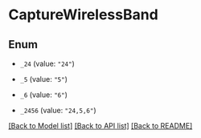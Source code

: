# CaptureWirelessBand

## Enum


* `_24` (value: `"24"`)

* `_5` (value: `"5"`)

* `_6` (value: `"6"`)

* `_2456` (value: `"24,5,6"`)


[[Back to Model list]](../README.md#documentation-for-models) [[Back to API list]](../README.md#documentation-for-api-endpoints) [[Back to README]](../README.md)


